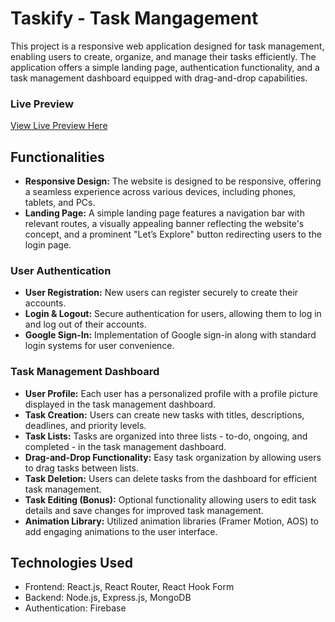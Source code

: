 # Taskify - Task Mangagement

This project is a responsive web application designed for task management, enabling users to create, organize, and manage their tasks efficiently. The application offers a simple landing page, authentication functionality, and a task management dashboard equipped with drag-and-drop capabilities.

### Live Preview
[View Live Preview Here](https://taskify-6b7f9.web.app)

## Functionalities

- **Responsive Design:** The website is designed to be responsive, offering a seamless experience across various devices, including phones, tablets, and PCs.
- **Landing Page:** A simple landing page features a navigation bar with relevant routes, a visually appealing banner reflecting the website's concept, and a prominent "Let’s Explore" button redirecting users to the login page.

### User Authentication
- **User Registration:** New users can register securely to create their accounts.
- **Login & Logout:** Secure authentication for users, allowing them to log in and log out of their accounts.
- **Google Sign-In:** Implementation of Google sign-in along with standard login systems for user convenience.

### Task Management Dashboard
- **User Profile:** Each user has a personalized profile with a profile picture displayed in the task management dashboard.
- **Task Creation:** Users can create new tasks with titles, descriptions, deadlines, and priority levels.
- **Task Lists:** Tasks are organized into three lists - to-do, ongoing, and completed - in the task management dashboard.
- **Drag-and-Drop Functionality:** Easy task organization by allowing users to drag tasks between lists.
- **Task Deletion:** Users can delete tasks from the dashboard for efficient task management.
- **Task Editing (Bonus):** Optional functionality allowing users to edit task details and save changes for improved task management.
- **Animation Library:** Utilized animation libraries (Framer Motion, AOS) to add engaging animations to the user interface.

## Technologies Used
- Frontend: React.js, React Router, React Hook Form
- Backend: Node.js, Express.js, MongoDB
- Authentication: Firebase

